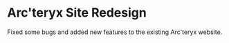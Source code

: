 # Arc'teryx Site Redesign

Fixed some bugs and added new features to the existing Arc'teryx website.
